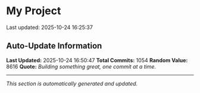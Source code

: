 # My Project


Last updated: 2025-10-24 16:25:37





































































































































































































































































































































































































































































































































































































































































































































































































































































































































































































































































































































































































































































































































































































































































































## Auto-Update Information

**Last Updated:** 2025-10-24 16:50:47
**Total Commits:** 1054
**Random Value:** 8616
**Quote:** _Building something great, one commit at a time._

---
_This section is automatically generated and updated._